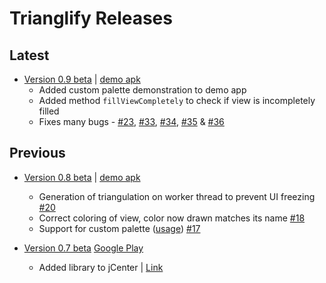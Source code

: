 # Trianglify Releases

## Latest
* [Version 0.9 beta](https://bintray.com/suyashmahar/trianglify/trianglify/0.9-beta)
 | [demo apk](https://drive.google.com/open?id=0Bz_2jvdEtUlrWEpxQ2Y2RnJGc1U)
    * Added custom palette demonstration to demo app
    * Added method `fillViewCompletely` to check if view is incompletely filled 
    * Fixes many bugs - [#23](https://github.com/sdsmdg/trianglify/issues/23), [#33](https://github.com/sdsmdg/trianglify/issues/33), [#34](https://github.com/sdsmdg/trianglify/issues/34), [#35](https://github.com/sdsmdg/trianglify/issues/35) & [#36](https://github.com/sdsmdg/trianglify/issues/36)
    
## Previous
* [Version 0.8 beta](https://bintray.com/suyashmahar/trianglify/trianglify/0.8-beta)
 | [demo apk](https://www.dropbox.com/s/cn85g497nkwmx14/trianglify-release-0.8-beta.apk?dl=0)
    * Generation of triangulation on worker thread to prevent UI freezing [#20](https://github.com/sdsmdg/trianglify/issues/20)
    * Correct coloring of view, color now drawn matches its name [#18](https://github.com/sdsmdg/trianglify/issues/18)
    * Support for custom palette ([usage](#26-using-custom-palettes)) [#17](https://github.com/sdsmdg/trianglify/issues/17)

* [Version 0.7 beta](https://bintray.com/suyashmahar/trianglify/trianglify/0.7-beta)
 [Google Play](https://suyashmahar.me/404)
    * Added library to jCenter | [Link](https://bintray.com/suyashmahar/trianglify/trianglify/)